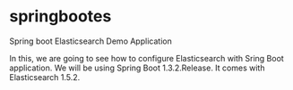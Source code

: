# springbootes
Spring boot Elasticsearch Demo Application

In this, we are going to see how to configure Elasticsearch with Sring Boot application. We will be using Spring Boot 1.3.2.Release. It comes with Elasticsearch 1.5.2.
